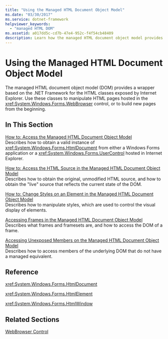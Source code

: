 ```yaml
---
title: "Using the Managed HTML Document Object Model"
ms.date: "03/30/2017"
ms.service: dotnet-framework
helpviewer_keywords: 
  - "managed HTML DOM"
ms.assetid: a017dd5c-cd7b-47e4-952c-f4f54cb48409
description: Learn how the managed HTML document object model provides a wrapper based on the .NET Framework for the HTML classes exposed by Internet Explorer.
---
```

# Using the Managed HTML Document Object Model

The managed HTML document object model (DOM) provides a wrapper based on the .NET Framework for the HTML classes exposed by Internet Explorer. Use these classes to manipulate HTML pages hosted in the <xref:System.Windows.Forms.WebBrowser> control, or to build new pages from the beginning.

## In This Section

[How to: Access the Managed HTML Document Object Model](how-to-access-the-managed-html-document-object-model.md)\
Describes how to obtain a valid instance of <xref:System.Windows.Forms.HtmlDocument> from either a Windows Forms application or a <xref:System.Windows.Forms.UserControl> hosted in Internet Explorer.

[How to: Access the HTML Source in the Managed HTML Document Object Model](how-to-access-the-html-source-in-the-managed-html-document-object-model.md)\
Describes how to obtain the original, unmodified HTML source, and how to obtain the "live" source that reflects the current state of the DOM.

[How to: Change Styles on an Element in the Managed HTML Document Object Model](how-to-change-styles-on-an-element-in-the-managed-html-document-object-model.md)\
Describes how to manipulate styles, which are used to control the visual display of elements.

[Accessing Frames in the Managed HTML Document Object Model](accessing-frames-in-the-managed-html-document-object-model.md)\
Describes what frames and framesets are, and how to access the DOM of a frame.

[Accessing Unexposed Members on the Managed HTML Document Object Model](accessing-unexposed-members-on-the-managed-html-document-object-model.md)\
Describes how to access members of the underlying DOM that do not have a managed equivalent.

## Reference

<xref:System.Windows.Forms.HtmlDocument>

<xref:System.Windows.Forms.HtmlElement>

<xref:System.Windows.Forms.HtmlWindow>

## Related Sections

[WebBrowser Control](webbrowser-control-windows-forms.md)
